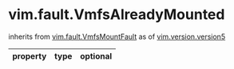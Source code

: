 vim.fault.VmfsAlreadyMounted
============================
inherits from [vim.fault.VmfsMountFault](docs/vim.fault.VmfsMountFault.md)
as of [vim.version.version5](docs/vim.version.md)

| property | type | optional |
|:---------|:-----|:---------|
